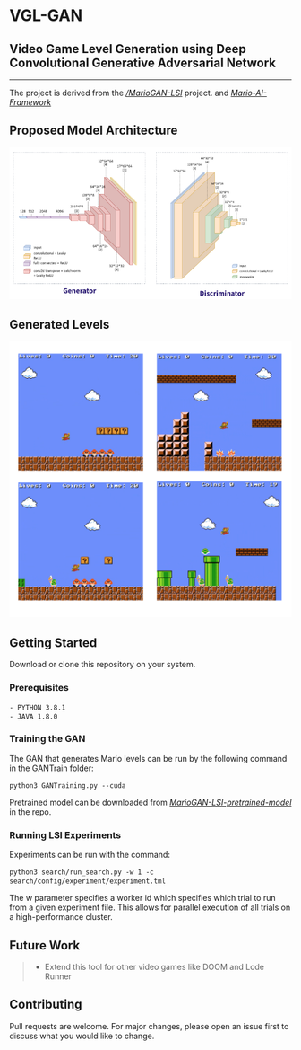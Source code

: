 # VGL-GAN
## Video Game Level Generation using Deep Convolutional Generative Adversarial Network
-----

The project is derived from the *[/MarioGAN-LSI](https://github.com/icaros-usc/MarioGAN-LSI)* project. and *[Mario-AI-Framework](https://github.com/amidos2006/Mario-AI-Framework)* 

## Proposed Model Architecture
![Model-Design](https://github.com/abhinav-bohra/VGL-GAN/blob/main/Docs/Model.png)

## Generated Levels
![Model-Design](https://github.com/abhinav-bohra/VGL-GAN/blob/main/Docs/Levels.png)

## Getting Started

Download or clone this repository on your system.

### Prerequisites
```
- PYTHON 3.8.1
- JAVA 1.8.0
```

### Training the GAN
The GAN that generates Mario levels can be run by the following command in the GANTrain folder:

```
python3 GANTraining.py --cuda
```

Pretrained model can be downloaded from *[MarioGAN-LSI-pretrained-model](https://github.com/icaros-usc/MarioGAN-LSI/blob/master/GANTrain/samples/netG_epoch_4999_7684.pth)* in the repo.

### Running LSI Experiments
Experiments can be run with the command:
```
python3 search/run_search.py -w 1 -c search/config/experiment/experiment.tml
```

The w parameter specifies a worker id which specifies which trial to run from a given experiment file. This allows for parallel execution of all trials on a high-performance cluster.

## Future Work
> - Extend this tool for other video games like DOOM and Lode Runner

## Contributing

Pull requests are welcome. For major changes, please open an issue first to discuss what you would like to change.
